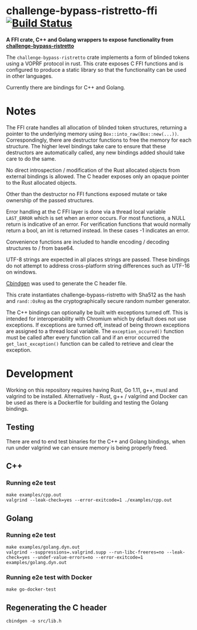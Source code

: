 # challenge-bypass-ristretto-ffi [![Build Status](https://travis-ci.org/huhisoftware/challenge-bypass-ristretto-ffi.svg?branch=master)](https://travis-ci.org/huhisoftware/challenge-bypass-ristretto-ffi)

**A FFI crate, C++ and Golang wrappers to expose functionality from [challenge-bypass-ristretto](https://github.com/huhisoftware/challenge-bypass-ristretto)**

The `challenge-bypass-ristretto` crate implements a form of blinded tokens using a VOPRF protocol in rust. This
crate exposes C FFI functions and is configured to produce a static library so that the functionality
can be used in other languages.

Currently there are bindings for C++ and Golang.

# Notes

The FFI crate handles all allocation of blinded token structures, returning
a pointer to the underlying memory using `Box::into_raw(Box::new(...))`.
Correspondingly, there are destructor functions to free the memory for each
structure. The higher level bindings take care to ensure that these destructors
are automatically called, any new bindings added should take care to do the
same.

No direct introspection / modification of the Rust allocated objects from external
bindings is allowed. The C header exposes only an opaque pointer to the Rust allocated
objects.

Other than the destructor no FFI functions exposed mutate or take ownership of the passed structures.

Error handling at the C FFI layer is done via a thread local variable
`LAST_ERROR` which is set when an error
occurs. For most functions, a NULL return is indicative of an error. For
verification functions that would normally return a bool, an int is returned
instead. In these cases -1 indicates an error.

Convenience functions are included to handle encoding / decoding structures to / from base64.

UTF-8 strings are expected in all places strings are passed. These bindings do
not attempt to address cross-platform string differences such as UTF-16 on
windows.

[Cbindgen](https://github.com/eqrion/cbindgen) was used to generate the C header
file.

This crate instantiates challenge-bypass-ristretto with Sha512 as the hash and
`rand::OsRng` as the cryptographically secure random number generator.

The C++ bindings can optionally be built with exceptions turned off. This is
intended for interoperability with Chromium which by default does not use
exceptions. If exceptions are turned off, instead of being thrown exceptions
are assigned to a thread local variable. The `exception_occured()` function
must be called after every function call and if an error occurred the
`get_last_exception()` function can be called to retrieve and clear the exception.

# Development

Working on this repository requires having Rust, Go 1.11, g++, musl and valgrind to be installed.
Alternatively - Rust, g++ / valgrind and Docker can be used as there is a
Dockerfile for building and testing the Golang bindings.

## Testing

There are end to end test binaries for the C++ and Golang bindings, when run under
valgrind we can ensure memory is being properly freed.

## C++

### Running e2e test

```
make examples/cpp.out
valgrind --leak-check=yes --error-exitcode=1 ./examples/cpp.out
```

## Golang

### Running e2e test

```
make examples/golang.dyn.out
valgrind --suppressions=.valgrind.supp --run-libc-freeres=no --leak-check=yes --undef-value-errors=no --error-exitcode=1 examples/golang.dyn.out
```

### Running e2e test with Docker

```
make go-docker-test
```

## Regenerating the C header

```
cbindgen -o src/lib.h
```

